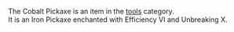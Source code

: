 The Cobalt Pickaxe is an item in the [tools](https://github.com/TheBusyBiscuit/Slimefun4/wiki/Tools) category.<br>
It is an Iron Pickaxe enchanted with Efficiency VI and Unbreaking X.